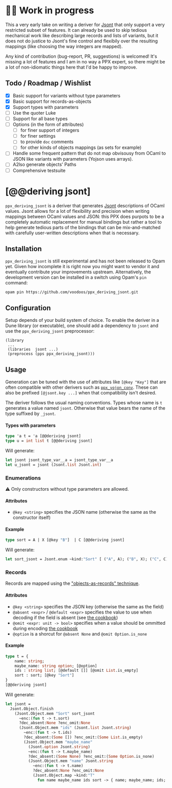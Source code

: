 # 🚧🚧 Work in progress

This a very early take on writing a deriver for
[Jsont](https://erratique.ch/software/jsont) that only support a very restricted
subset of features. It can already be used to skip tedious mechanical work like
describing large records and lists of variants, but it does not do justice to
Jsont's fine control and flexibily over the resulting mappings (like choosing
the way integers are mapped).

Any kind of contribution (bug-report, PR, suggestions) is welcomed! It's missing
a lot of features and I am in no way a PPX expert, so there might be a lot of
non-idiomatic things here that I'd be happy to improve.

## Todo / Roadmap / Wishlist

- [x] Basic support for variants without type parameters
- [x] Basic support for records-as-objects
- [x] Support types with parameters
- [ ] Use the quoter Luke
- [ ] Support for all base types
- [ ] Options (in the form of attributes)
    - [ ] for finer support of integers
    - [ ] for finer settings
    - [ ] to provide `doc` comments
    - [ ] for other kinds of objects mappings (as sets for example) 
- [ ] Handle some frequent pattern that do not map obvisousy from OCaml to JSON
  like variants with parameters (Yojson uses arrays).
- [ ] A2lso generate objects' Paths 
- [ ] Comprehensive testsuite

# [@@deriving jsont]

`ppx_deriving_jsont` is a deriver that generates
[Jsont](https://erratique.ch/software/jsont) descriptions of OCaml values. Jsont
allows for a lot of flexibility and precision when writing mappings between
OCaml values and JSON: this PPX does purpots to be a completely automatic
replacement for manual bindings but rather a tool to help generate tedious parts
of the bindings that can be mix-and-matched with carefully user-written
descriptions when that is necessary.

## Installation

`ppx_deriving_jsont` is still experimental and has not been released to Opam
yet. Given how incomplete it is right now you might want to vendor it and
eventually contribute your improvements upstream. Alternatively, the development
version can be installed in a switch using Opam's `pin` command:

```shell
opam pin https://github.com/voodoos/ppx_deriving_jsont.git
```

## Configuration

Setup depends of your build system of choice. To enable the deriver in a Dune
library (or executable), one should add a dependency to `jsont` and use the
`ppx_deriving_jsont` preprocessor:

```sexp
(library
 ...
 (libraries  jsont ...)
 (preprocess (pps ppx_deriving_jsont)))
```

## Usage

Generation can be tuned with the use of attributes like `[@key "Key"]` that are
often compatible with other derivers such as
[`ppx_yojon_conv`](https://github.com/janestreet/ppx_yojson_conv). These can
also be prefixed `[@jsont.key ...]` when that compatibility isn't desired.

The deriver follows the usual naming conventions. Types whose name is `t`
generates a value named `jsont`. Otherwise that value bears the name of the type
suffixed by `_jsont`.


#### Types with parameters

```ocaml
type 'a t = 'a [@@deriving jsont]
type u = int list t [@@deriving jsont]
```

Will generate:

```ocaml
let jsont jsont_type_var__a = jsont_type_var__a
let u_jsont = jsont (Jsont.list Jsont.int)
```

### Enumerations

⚠️ Only constructors without type parameters are allowed.

#### Attributes
- `@key <string>` specifies the JSON name (otherwise the same as the
  constructor itself)

#### Example

```ocaml
type sort = A | X [@key "B"]  | C [@@deriving jsont]
``` 

Will generate:

```ocaml
let sort_jsont = Jsont.enum ~kind:"Sort" [ ("A", A); ("B", X); ("C", C) ]
``` 


### Records

Records are mapped using the  ["objects-as-records"
technique](https://erratique.ch/software/jsont/doc/cookbook.html#objects_as_records).

#### Attributes
- `@key <string>` specifies the JSON key (otherwise the same as the
  field)
- `@absent <expr>` / `@default <expr>` specifies the value to use when decoding
  if the field is absent (see [the cookbook](https://erratique.ch/software/jsont/doc/cookbook.html#optional_members))
- `@omit <expr: unit -> bool>` specifies when a value should be ommitted during encoding  [the cookbook](https://erratique.ch/software/jsont/doc/cookbook.html#optional_members)
- `@option` is a shorcut for `@absent None`  and `@omit Option.is_none`

#### Example

```ocaml
type t = {
    name: string;
    maybe_name: string option; [@option]
    ids : string list; [@default []] [@omit List.is_empty] 
    sort : sort; [@key "Sort"]
}
[@@deriving jsont]
``` 

Will generate:

```ocaml
let jsont =
  Jsont.Object.finish
    (Jsont.Object.mem "Sort" sort_jsont
      ~enc:(fun t -> t.sort)
      ?dec_absent:None ?enc_omit:None
      (Jsont.Object.mem "ids" (Jsont.list Jsont.string)
        ~enc:(fun t -> t.ids)
        ?dec_absent:(Some []) ?enc_omit:(Some List.is_empty)
        (Jsont.Object.mem "maybe_name"
          (Jsont.option Jsont.string)
          ~enc:(fun t -> t.maybe_name)
          ?dec_absent:(Some None) ?enc_omit:(Some Option.is_none)
          (Jsont.Object.mem "name" Jsont.string
            ~enc:(fun t -> t.name)
            ?dec_absent:None ?enc_omit:None
            (Jsont.Object.map ~kind:"T" 
              fun name maybe_name ids sort -> { name; maybe_name; ids; sort })))))
``` 
